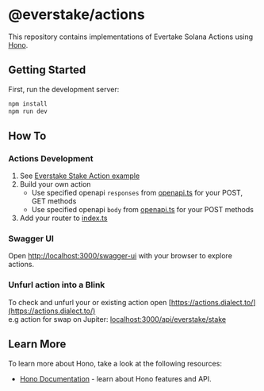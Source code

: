 # @everstake/actions

This repository contains implementations of Evertake Solana Actions using [Hono](https://hono.dev/).

## Getting Started

First, run the development server:
```bash
npm install
npm run dev
```

## How To

### Actions Development

1. See [Everstake Stake Action example](actions/everstake/route.ts)
2. Build your own action 
   * Use specified openapi `responses` from [openapi.ts](examples/openapi.ts) for your POST, GET methods
   * Use specified openapi `body` from [openapi.ts](examples/openapi.ts) for your POST methods
3. Add your router to [index.ts](examples/index.ts)

### Swagger UI
Open [http://localhost:3000/swagger-ui](http://localhost:3000/swagger-ui) with your browser to explore actions.

### Unfurl action into a Blink
To check and unfurl your or existing action open 
[https://actions.dialect.to/](https://actions.dialect.to/)  
e.g action for swap on Jupiter: <localhost:3000/api/everstake/stake>

## Learn More
To learn more about Hono, take a look at the following resources:

- [Hono Documentation](https://hono.dev/docs/) - learn about Hono features and API.
